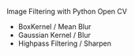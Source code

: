 Image Filtering with Python Open CV

- BoxKernel / Mean Blur
- Gaussian Kernel / Blur
- Highpass Filtering / Sharpen